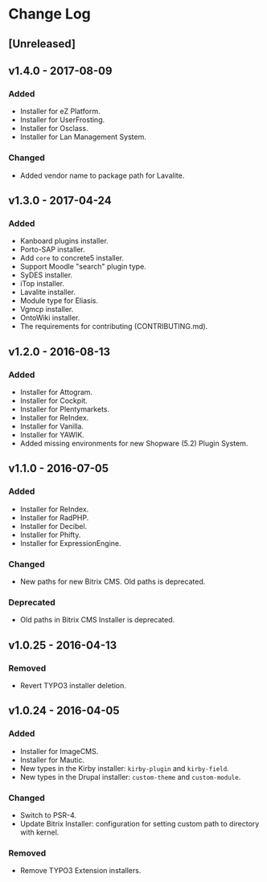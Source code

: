 # Change Log

## [Unreleased]

## v1.4.0 - 2017-08-09
### Added
* Installer for eZ Platform.
* Installer for UserFrosting.
* Installer for Osclass.
* Installer for Lan Management System.

### Changed
* Added vendor name to package path for Lavalite.

## v1.3.0 - 2017-04-24
### Added
* Kanboard plugins installer.
* Porto-SAP installer.
* Add `core` to concrete5 installer.
* Support Moodle "search" plugin type.
* SyDES installer.
* iTop installer.
* Lavalite installer.
* Module type for Eliasis.
* Vgmcp installer.
* OntoWiki installer.
* The requirements for contributing (CONTRIBUTING.md).

## v1.2.0 - 2016-08-13
### Added
* Installer for Attogram.
* Installer for Cockpit.
* Installer for Plentymarkets.
* Installer for ReIndex.
* Installer for Vanilla.
* Installer for YAWIK.
* Added missing environments for new Shopware (5.2) Plugin System.

## v1.1.0 - 2016-07-05
### Added
* Installer for ReIndex.
* Installer for RadPHP.
* Installer for Decibel.
* Installer for Phifty.
* Installer for ExpressionEngine.

### Changed
* New paths for new Bitrix CMS. Old paths is deprecated.

### Deprecated
* Old paths in Bitrix CMS Installer is deprecated.

## v1.0.25 - 2016-04-13
### Removed
* Revert TYPO3 installer deletion.

## v1.0.24 - 2016-04-05
### Added
* Installer for ImageCMS.
* Installer for Mautic.
* New types in the Kirby installer: `kirby-plugin` and `kirby-field`.
* New types in the Drupal installer: `custom-theme` and `custom-module`.

### Changed
* Switch to PSR-4.
* Update Bitrix Installer: configuration for setting custom path to directory with kernel.

### Removed
* Remove TYPO3 Extension installers.
